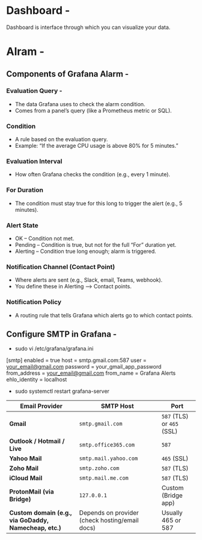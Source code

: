 # Dashboard -
Dashboard is interface through which you can visualize your data.



# Alram -

## Components of Grafana Alarm -
### Evaluation Query -
- The data Grafana uses to check the alarm condition.
- Comes from a panel’s query (like a Prometheus metric or SQL).

### Condition
- A rule based on the evaluation query.
- Example: “If the average CPU usage is above 80% for 5 minutes.”

### Evaluation Interval
- How often Grafana checks the condition (e.g., every 1 minute).

### For Duration
- The condition must stay true for this long to trigger the alert (e.g., 5 minutes).

### Alert State
- OK – Condition not met.
- Pending – Condition is true, but not for the full “For” duration yet.
- Alerting – Condition true long enough; alarm is triggered.

### Notification Channel (Contact Point)
- Where alerts are sent (e.g., Slack, email, Teams, webhook).
- You define these in Alerting --> Contact points.

### Notification Policy
- A routing rule that tells Grafana which alerts go to which contact points.

## Configure SMTP in Grafana -

- sudo vi /etc/grafana/grafana.ini

[smtp]
enabled = true
host = smtp.gmail.com:587
user = your_email@gmail.com
password = your_gmail_app_password
from_address = your_email@gmail.com
from_name = Grafana Alerts
ehlo_identity = localhost


- sudo systemctl restart grafana-server


| Email Provider                                         | SMTP Host                                      | Port                       |
|--------------------------------------------------------|------------------------------------------------|----------------------------|
| **Gmail**                                              | `smtp.gmail.com`                               | `587` (TLS) or `465` (SSL) |
| **Outlook / Hotmail / Live**                           | `smtp.office365.com`                           | `587`                      |
| **Yahoo Mail**                                         | `smtp.mail.yahoo.com`                          | `465` (SSL)                |
| **Zoho Mail**                                          | `smtp.zoho.com`                                | `587` (TLS)                |
| **iCloud Mail**                                        | `smtp.mail.me.com`                             | `587` (TLS)                |
| **ProtonMail (via Bridge)**                            | `127.0.0.1`                                    | Custom (Bridge app)        |
| **Custom domain (e.g., via GoDaddy, Namecheap, etc.)** | Depends on provider (check hosting/email docs) | Usually 465 or 587         |

